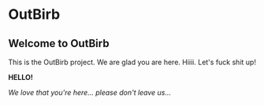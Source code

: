 # OutBirb

## Welcome to OutBirb
This is the OutBirb project. We are glad you are here. Hiiii. Let's fuck shit up!

<b/> HELLO!</b>

<i/> We love that you're here... please don't leave us...</i>

